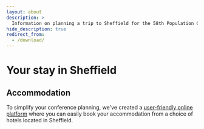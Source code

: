 ```yaml
---
layout: about
description: >
  Information on planning a trip to Sheffield for the 58th Population Genetics Group meeting
hide_description: true
redirect_from:
  - /download/
---
```


# Your stay in Sheffield

## Accommodation 

To simplify your conference planning, we've created a [user-friendly online platform](https://book.passkey.com/e/50775686?utm_source=9279439&utm_medium=email&utm_campaign=295518455&trkid=587581218&linkid=3436885411) where you can easily book your accommodation from a choice of hotels located in Sheffield.

